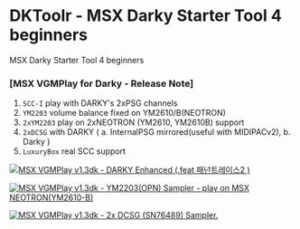 # DKToolr - MSX Darky Starter Tool 4 beginners
 MSX Darky Starter Tool 4 beginners

### [MSX VGMPlay for Darky - Release Note] 

   1. `SCC-I` play with DARKY's 2xPSG channels 
   2. `YM2203` volume balance fixed on YM2610/B(NEOTRON)
   3. `2xYM2203` play on 2xNEOTRON (YM2610, YM2610B) support
   4. `2xDCSG` with DARKY ( a. InternalPSG mirrored(useful with MIDIPACv2), b. Darky )
   5. `LuxuryBox` real SCC support


[![MSX VGMPlay v1.3dk - DARKY Enhanced (.feat 패넌트레이스2 )](https://yt-embed.herokuapp.com/embed?v=zK3yp7z06TM)](https://www.youtube.com/watch?v=zK3yp7z06TM "MSX VGMPlay v1.3dk - DARKY Enhanced (.feat 패넌트레이스2 )")
  
 
[![MSX VGMPlay v1.3dk - YM2203(OPN) Sampler - play on MSX NEOTRON(YM2610-B)](https://yt-embed.herokuapp.com/embed?v=46fFfrFpnas)](https://www.youtube.com/watch?v=46fFfrFpnas "MSX VGMPlay v1.3dk - YM2203(OPN) Sampler - play on MSX NEOTRON(YM2610-B)")
  
 
[![MSX VGMPlay v1.3dk - 2x DCSG (SN76489) Sampler.](https://yt-embed.herokuapp.com/embed?v=HJU8osT6ZPE)](https://www.youtube.com/watch?v=HJU8osT6ZPE "MSX VGMPlay v1.3dk - YM2203(OPN) Sampler - 2x DCSG (SN76489) Sampler.")
  

